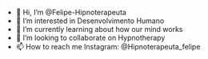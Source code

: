 - 👋 Hi, I’m @Felipe-Hipnoterapeuta
- 👀 I’m interested in Desenvolvimento Humano
- 🌱 I’m currently learning about how our mind works
- 💞️ I’m looking to collaborate on Hypnotherapy
- 📫 How to reach me Instagram: @Hipnoterapeuta_felipe

<!---
Felipe-Hipnoterapeuta/Felipe-Hipnoterapeuta is a ✨ special ✨ repository because its `README.md` (this file) appears on your GitHub profile.
You can click the Preview link to take a look at your changes.
--->
